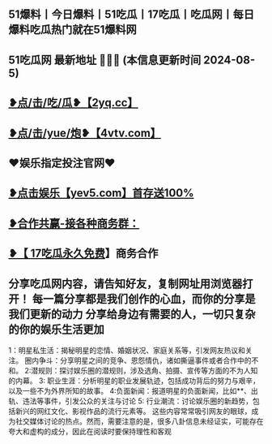 51爆料丨今日爆料丨51吃瓜丨17吃瓜丨吃瓜网丨每日爆料吃瓜热门就在51爆料网
 -------------------------------------
51吃瓜网 最新地址 🍉🍉🍉 (本信息更新时间 2024-08-5)
-----------------------------------------
<a href="https://2yq.cc">❥点/击/吃/瓜❥【2yq.cc】</a>
-----------------------------------------
<a href="https://4vtv.com">❥点/击/yue/炮❥【4vtv.com】</a> 
-----------------------------------------
♥️娱乐指定投注官网♥️
-----------------------------------------
<a href="https://yev5.com ">❥点击娱乐【yev5.com】首存送100%
 -------------------------------------
❥合作共赢-接各种商务群：
 -------------------------------------
❥【 <a href="https://t.me/GM_51cg1">17吃瓜永久免费</a>】商务合作
 -------------------------------------
分享吃瓜网内容，请告知好友，复制网址用浏览器打开！ 每一篇分享都是我们创作的心血，而你的分享是我们更新的动力
分享给身边有需要的人，一切只复杂的你的娱乐生活更加
 ------------------------------------
1：明星私生活：揭秘明星的恋情、婚姻状况、家庭关系等，引发网友热议和关注。
圈内争斗：分享明星之间的竞争、恩怨情仇，诸如撕逼事件或者合作中的不和。
2:潜规则：探讨娱乐圈的潜规则，涉及选角、拍摄、宣传等方面的不为人知的内幕。
3: 职业生涯：分析明星的职业发展轨迹，包括成功背后的努力与艰辛，以及一些不为外界所知的故事。
4:负面新闻：报道明星的负面新闻，比如**、出轨、违法等事件，引发公众的关注与讨论
5: 行业潮流：讨论娱乐圈的新趋势，包括新兴的网红文化、影视作品的流行元素等。
这些内容常常吸引网友的眼球，成为社交媒体讨论的热点。然而，需要注意的是，很多八卦信息未经证实，可能存在夸大和虚构的成分，因此在阅读时要保持理性和客观
